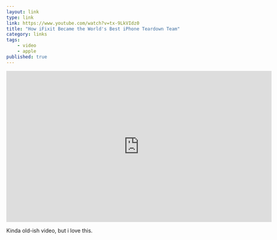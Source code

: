 ```yaml
---
layout: link
type: link
link: https://www.youtube.com/watch?v=tx-9LkVIdz0
title: "How iFixit Became the World's Best iPhone Teardown Team"
category: links
tags: 
    - video
    - apple
published: true
---
```


<iframe width="700" height="400" src="https://www.youtube.com/embed/tx-9LkVIdz0" frameborder="0" allow="autoplay; encrypted-media" allowfullscreen></iframe>

Kinda old-ish video, but i love this.

